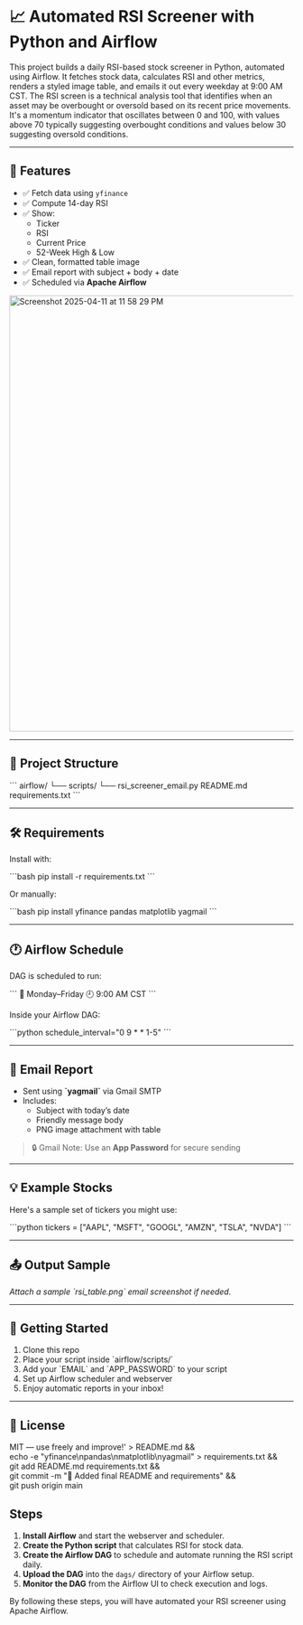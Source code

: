 # 📈 Automated RSI Screener with Python and Airflow

This project builds a daily RSI-based stock screener in Python, automated using Airflow. It fetches stock data, calculates RSI and other metrics, renders a styled image table, and emails it out every weekday at 9:00 AM CST.
The RSI screen is a technical analysis tool that identifies when an asset may be overbought or oversold based on its recent price movements. It's a momentum indicator that oscillates between 0 and 100, with values above 70 typically suggesting overbought conditions and values below 30 suggesting oversold conditions.

---

## 🔧 Features

- ✅ Fetch data using `yfinance`
- ✅ Compute 14-day RSI
- ✅ Show:
  - Ticker
  - RSI
  - Current Price
  - 52-Week High & Low
- ✅ Clean, formatted table image
- ✅ Email report with subject + body + date
- ✅ Scheduled via **Apache Airflow**
<img width="772" alt="Screenshot 2025-04-11 at 11 58 29 PM" src="https://github.com/user-attachments/assets/10e01f11-a137-4f9d-91fc-830203397eb5" />

---

## 📂 Project Structure

\`\`\`
airflow/
└── scripts/
    └── rsi_screener_email.py
README.md
requirements.txt
\`\`\`

---

## 🛠️ Requirements

Install with:

\`\`\`bash
pip install -r requirements.txt
\`\`\`

Or manually:

\`\`\`bash
pip install yfinance pandas matplotlib yagmail
\`\`\`

---

## 🕐 Airflow Schedule

DAG is scheduled to run:

\`\`\`
📅 Monday–Friday
🕘 9:00 AM CST
\`\`\`

Inside your Airflow DAG:

\`\`\`python
schedule_interval="0 9 * * 1-5"
\`\`\`

---

## 📧 Email Report

- Sent using **\`yagmail\`** via Gmail SMTP
- Includes:
  - Subject with today’s date
  - Friendly message body
  - PNG image attachment with table

> 🔒 Gmail Note: Use an **App Password** for secure sending

---

## 💡 Example Stocks

Here\'s a sample set of tickers you might use:

\`\`\`python
tickers = ["AAPL", "MSFT", "GOOGL", "AMZN", "TSLA", "NVDA"]
\`\`\`

---

## 📤 Output Sample

_Attach a sample \`rsi_table.png\` email screenshot if needed._

---

## 🚀 Getting Started

1. Clone this repo
2. Place your script inside \`airflow/scripts/\`
3. Add your \`EMAIL\` and \`APP_PASSWORD\` to your script
4. Set up Airflow scheduler and webserver
5. Enjoy automatic reports in your inbox!

---

## 📌 License

MIT — use freely and improve!' > README.md && \
echo -e "yfinance\npandas\nmatplotlib\nyagmail" > requirements.txt && \
git add README.md requirements.txt && \
git commit -m "📄 Added final README and requirements" && \
git push origin main

## Steps 
1. **Install Airflow** and start the webserver and scheduler.
2. **Create the Python script** that calculates RSI for stock data.
3. **Create the Airflow DAG** to schedule and automate running the RSI script daily.
4. **Upload the DAG** into the `dags/` directory of your Airflow setup.
5. **Monitor the DAG** from the Airflow UI to check execution and logs.

By following these steps, you will have automated your RSI screener using Apache Airflow.



